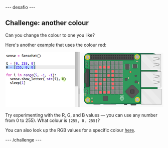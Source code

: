 \--- desafio \---

## Challenge: another colour

Can you change the colour to one you like?

Here's another example that uses the colour red:

![captura de ecrã](images/timer-red.png)

Try experimenting with the R, G, and B values — you can use any number from 0 to 255). What colour is `[255, 0, 255]`?

You can also look up the RGB values for a specific colour <a href="http://jumpto.cc/colours" target="_blank">here</a>.

\--- /challenge \---